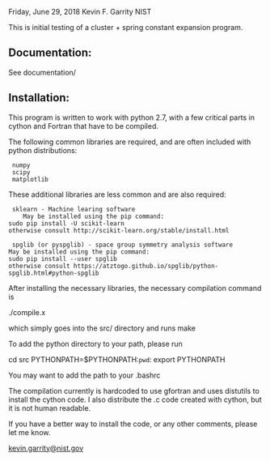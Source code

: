 Friday, June 29, 2018
Kevin F. Garrity
NIST

This is initial testing of a cluster + spring constant expansion program.

Documentation:
-------------

See documentation/

Installation:
-------------

This program is written to work with python 2.7, with a few critical
parts in cython and Fortran that have to be compiled.

The following common libraries are required, and are often included
with python distributions:

     numpy
     scipy
     matplotlib

These additional libraries are less common and are also required:

     sklearn - Machine learing software
      	May be installed using the pip command:
	sudo pip install -U scikit-learn
	otherwise consult http://scikit-learn.org/stable/install.html

     spglib (or pyspglib) - space group symmetry analysis software
	May be installed using the pip command:
	sudo pip install --user spglib
	otherwise consult https://atztogo.github.io/spglib/python-spglib.html#python-spglib

After installing the necessary libraries, the necessary compilation command is

./compile.x

which simply goes into the src/ directory and runs make

To add the python directory to your path, please run

cd src
PYTHONPATH=$PYTHONPATH:`pwd`:
export PYTHONPATH

You may want to add the path to your .bashrc

The compilation currently is hardcoded to use gfortran and uses
distutils to install the cython code.  I also distribute the .c code
created with cython, but it is not human readable.

If you have a better way to install the code, or any other comments, please let me know.

kevin.garrity@nist.gov


